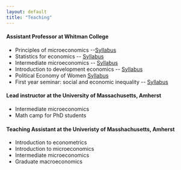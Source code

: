 ```yaml
---
layout: default
title: "Teaching"
---
```


#### Assistant Professor at Whitman College 

* Principles of microeconomics --[Syllabus]([https://www.dropbox.com/s/v0yd51rpxudh4dx/PM_101B_v2.pdf?dl=0](https://www.dropbox.com/scl/fi/7tikipwrwrrhuo26cjk19/Principles_Syllabus_9.pdf?rlkey=5ssa0tqznbft5ynziomfhx4rf&dl=0))
* Statistics for economics -- [Syllabus]([https://www.dropbox.com/s/t2e94u9xpmuff0l/S_227.pdf?dl=0](https://www.dropbox.com/scl/fi/a79ifrj008rgif4bm31bs/Stats_Syllabus.pdf?rlkey=0w0usa7b2n0zb99f752isbozx&dl=0))
* Intermediate microeconomics -- [Syllabus](https://www.dropbox.com/s/l0c2as6kwfektnh/Econ_307_F21_Syll.pdf?dl=0)
* Introduction to development economics -- [Syllabus](https://www.dropbox.com/scl/fi/p6i0ocyw8bp0uslj10fti/Dev_Syllabus.pdf?rlkey=82ossf9nq2r7g7d9m6eeau42o&dl=0)
* Political Economy of Women [Syllabus](https://www.dropbox.com/scl/fi/dyrfpc6l3c86kwmb9nv15/PEW_Syllabus.pdf?rlkey=3h4xy1vgvq6g1hoa72j9gg9xa&dl=0)
* First year seminar: social and economic inequality -- [Syllabus](https://www.dropbox.com/s/2gozjehm27x16az/Course_calendar_Ineq.pdf?dl=0)

#### Lead instructor at the University of Massachusetts, Amherst

* Intermediate microeconomics 
* Math camp for PhD students 

#### Teaching Assistant at the Univeristy of Masshachusetts, Amherst 

* Introduction to econometrics 
* Introduction to microeconomics
* Intermediate microeconomics 
* Graduate macroeconomics 
